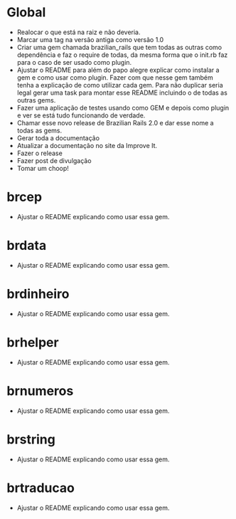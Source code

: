 # Global

* Realocar o que está na raiz e não deveria.
* Marcar uma tag na versão antiga como versão 1.0
* Criar uma gem chamada brazilian\_rails que tem todas as outras como dependência e faz o require de todas, da mesma forma que o init.rb faz para o caso de ser usado como plugin.
* Ajustar o README para além do papo alegre explicar como instalar a gem e como usar como plugin. Fazer com que nesse gem também tenha a explicação de como utilizar cada gem. Para não duplicar seria legal gerar uma task para montar esse README incluindo o de todas as outras gems.
* Fazer uma aplicação de testes usando como GEM e depois como plugin e ver se está tudo funcionando de verdade.
* Chamar esse novo release de Brazilian Rails 2.0 e dar esse nome a todas as gems.
* Gerar toda a documentação
* Atualizar a documentação no site da Improve It.
* Fazer o release
* Fazer post de divulgação
* Tomar um choop!

# brcep

* Ajustar o README explicando como usar essa gem.

# brdata

* Ajustar o README explicando como usar essa gem.

# brdinheiro

* Ajustar o README explicando como usar essa gem.

# brhelper

* Ajustar o README explicando como usar essa gem.

# brnumeros

* Ajustar o README explicando como usar essa gem.

# brstring

* Ajustar o README explicando como usar essa gem.

# brtraducao

* Ajustar o README explicando como usar essa gem.

